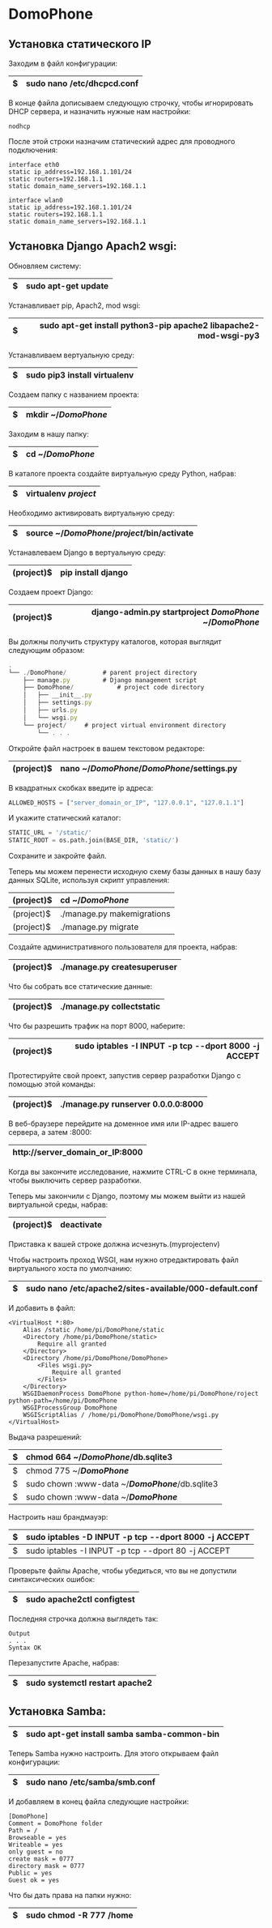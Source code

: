# DomoPhone

## Установка статического IP

Заходим в файл конфигурации:

| $ | sudo nano /etc/dhcpcd.conf |
|---|-------------:|

В конце файла дописываем следующую строчку, чтобы игнорировать DHCP сервера, и назначить нужные нам настройки:
```
nodhcp
```
После этой строки назначим статический адрес для проводного подключения:
```
interface eth0
static ip_address=192.168.1.101/24
static routers=192.168.1.1
static domain_name_servers=192.168.1.1

interface wlan0
static ip_address=192.168.1.101/24
static routers=192.168.1.1
static domain_name_servers=192.168.1.1
```

## Установка Django Apach2 wsgi:
Обновляем систему:

| $ | sudo apt-get update |
|---|-------------:|

Устанавливает pip, Apach2, mod wsgi:

| $ | sudo apt-get install python3-pip apache2 libapache2-mod-wsgi-py3 |
|---|-------------:|

Устанавливаем вертуальную среду:

| $ | sudo pip3 install virtualenv |
|---|-------------:|

Создаем папку с названием проекта:

| $ | mkdir ~/___DomoPhone___ |
|---|-------------:|

Заходим в нашу папку:

| $ | cd ~/___DomoPhone___ |
|---|-------------:|

В каталоге проекта создайте виртуальную среду Python, набрав:

| $ | virtualenv ___project___ |
|---|-------------:|

Необходимо активировать виртуальную среду:

| $ | source ~/___DomoPhone___/___project___/bin/activate |
|---|-------------:|

Устанавлеваем Django в вертуальную среду:

| (project)$ | pip install django |
|---|-------------:|

Создаем проект Django:

| (project)$ | django-admin.py startproject ___DomoPhone___ ~/___DomoPhone___ |
|---|-------------:|

Вы должны получить структуру каталогов, которая выглядит следующим образом:

```javascript
.
└── ./DomoPhone/          # parent project directory
    ├── manage.py         # Django management script
    ├── DomoPhone/            # project code directory
    │   ├── __init__.py
    │   ├── settings.py
    │   ├── urls.py
    │   └── wsgi.py
    └── project/     # project virtual environment directory
        └── . . .
```

Откройте файл настроек в вашем текстовом редакторе:

| (project)$ | nano ~/___DomoPhone___/___DomoPhone___/settings.py |
|---|-------------:|

В квадратных скобках введите ip адреса:

```python
ALLOWED_HOSTS = ["server_domain_or_IP", "127.0.0.1", "127.0.1.1"]
```

И укажите статический каталог:

```python
STATIC_URL = '/static/'
STATIC_ROOT = os.path.join(BASE_DIR, 'static/')
```

Сохраните и закройте файл.

Теперь мы можем перенести исходную схему базы данных в нашу базу данных SQLite, используя скрипт управления:

| (project)$ | cd ~/___DomoPhone___ |
|---|:-------------|
| (project)$ | ./manage.py makemigrations |
| (project)$ | ./manage.py migrate  |

Создайте административного пользователя для проекта, набрав:

| (project)$ | ./manage.py createsuperuser |
|---|-------------:|

Что бы собрать все статические данные:

| (project)$ | ./manage.py collectstatic |
|---|-------------:|

Что бы разрешить трафик на порт 8000, наберите:

| (project)$ | sudo iptables -I INPUT -p tcp --dport 8000 -j ACCEPT |
|---|-------------:|

Протестируйте свой проект, запустив сервер разработки Django с помощью этой команды:

| (project)$ | ./manage.py runserver 0.0.0.0:8000 |
|---|-------------:|

В веб-браузере перейдите на доменное имя или IP-адрес вашего сервера, а затем :8000:

|  http://server_domain_or_IP:8000 |
|----------------|

Когда вы закончите исследование, нажмите CTRL-C в окне терминала, чтобы выключить сервер разработки.

Теперь мы закончили с Django, поэтому мы можем выйти из нашей виртуальной среды, набрав:

| (project)$ | deactivate |
|---|-------------:|

Приставка к вашей строке должна исчезнуть.(myprojectenv)

Чтобы настроить проход WSGI, нам нужно отредактировать файл виртуального хоста по умолчанию:

| $ | sudo nano /etc/apache2/sites-available/000-default.conf |
|---|-------------:|

И добавить в файл:

```
<VirtualHost *:80>
    Alias /static /home/pi/DomoPhone/static
    <Directory /home/pi/DomoPhone/static>
        Require all granted
    </Directory>
    <Directory /home/pi/DomoPhone/DomoPhone>
        <Files wsgi.py>
            Require all granted
        </Files>
    </Directory>
    WSGIDaemonProcess DomoPhone python-home=/home/pi/DomoPhone/roject python-path=/home/pi/DomoPhone
    WSGIProcessGroup DomoPhone
    WSGIScriptAlias / /home/pi/DomoPhone/DomoPhone/wsgi.py
</VirtualHost>
```
Выдача разрешений:

| $ | chmod 664 ~/___DomoPhone___/db.sqlite3 |
|---|:-------------|
| $ | chmod 775 ~/___DomoPhone___ |
| $ | sudo chown :www-data ~/___DomoPhone___/db.sqlite3 |
| $ | sudo chown :www-data ~/___DomoPhone___ |

Hастроить наш брандмауэр:

| $ | sudo iptables -D INPUT -p tcp --dport 8000 -j ACCEPT |
|---|:-------------|
| $ | sudo iptables -I INPUT -p tcp --dport 80 -j ACCEPT |

Проверьте файлы Apache, чтобы убедиться, что вы не допустили синтаксических ошибок:

| $ | sudo apache2ctl configtest |
|---|:-------------|

Последняя строчка должна выглядеть так:
```
Output
. . .
Syntax OK
```

Перезапустите Apache, набрав:

| $ | sudo systemctl restart apache2 |
|---|:-------------|

## Установка Samba:

| $ | sudo apt-get install samba samba-common-bin |
|---|:-------------|

Теперь Samba нужно настроить. Для этого открываем файл конфигурации:

| $ | sudo nano /etc/samba/smb.conf |
|---|:-------------|

И добавляем в конец файла следующие настройки:

```
[DomoPhone]
Comment = DomoPhone folder
Path = /
Browseable = yes
Writeable = yes
only guest = no
create mask = 0777
directory mask = 0777
Public = yes
Guest ok = yes
```

Что бы дать права на папки нужно:

| $ | sudo chmod -R 777 /home |
|---|:-------------|


